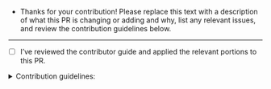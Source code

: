 - Thanks for your contribution! Please replace this text with a description of what this PR is changing or adding and why, list any relevant issues, and review the contribution guidelines below.

---

- [ ] I’ve reviewed the contributor guide and applied the relevant portions to this PR.

<details>
  <summary>Contribution guidelines:</summary><br>

- See our [contributor guide](https://github.com/dart-lang/.github/blob/main/CONTRIBUTING.md) for general expectations for PRs.
- Larger or significant changes should be discussed in an issue before creating a PR.
- Contributions to our repos should follow the [Dart style guide](https://dart.dev/guides/language/effective-dart) and use `dart format`.
- Most changes should add an entry to the changelog and may need to [rev the pubspec package version](https://github.com/dart-lang/sdk/wiki/External-Package-Maintenance#making-a-change).
- Changes to packages require [corresponding tests](https://github.com/dart-lang/.github/blob/main/CONTRIBUTING.md#Testing).

Note that many Dart repos have a weekly cadence for reviewing PRs - please allow for some latency before initial review feedback.
</details>
